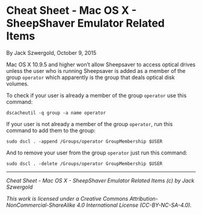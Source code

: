 # Cheat Sheet - Mac OS X - SheepShaver Emulator Related Items

By Jack Szwergold, October 9, 2015

Mac OS X 10.9.5 and higher won’t allow Sheepsaver to access optical drives unless the user who is running Sheepsaver is added as a member of the group `operator` which apparently is the group that deals optical disk volumes.

To check if your user is already a member of the group `operator` use this command:

    dscacheutil -q group -a name operator

If your user is not already a member of the group `operator`, run this command to add them to the group:

    sudo dscl . -append /Groups/operator GroupMembership $USER

And to remove your user from the group `operator` just run this command:

	sudo dscl . -delete /Groups/operator GroupMembership $USER

***

*Cheat Sheet - Mac OS X - SheepShaver Emulator Related Items (c) by Jack Szwergold*

*This work is licensed under a Creative Commons Attribution-NonCommercial-ShareAlike 4.0 International License (CC-BY-NC-SA-4.0).*
